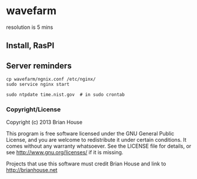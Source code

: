 wavefarm
========

resolution is 5 mins


Install, RasPI
--------------


Server reminders
----------------
    cp wavefarm/ngnix.conf /etc/nginx/
    sudo service nginx start

    sudo ntpdate time.nist.gov  # in sudo crontab


### Copyright/License

Copyright (c) 2013 Brian House

This program is free software licensed under the GNU General Public License, and you are welcome to redistribute it under certain conditions. It comes without any warranty whatsoever. See the LICENSE file for details, or see <http://www.gnu.org/licenses/> if it is missing.

Projects that use this software must credit Brian House and link to http://brianhouse.net
